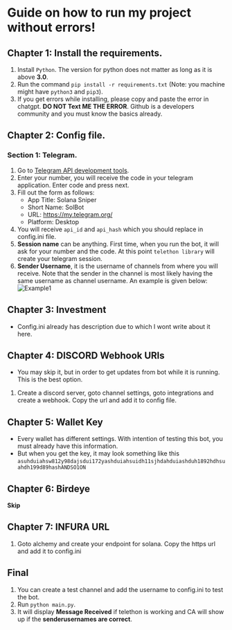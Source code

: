 # Guide on how to run my project without errors!

## Chapter 1: Install the requirements.
1. Install `Python`. The version for python does not matter as long as it is above **3.0**.
2. Run the command `pip install -r requirements.txt` (Note: you machine might have `python3` and `pip3`).
3. If you get errors while installing, please copy and paste the error in chatgpt. **DO NOT Text ME THE ERROR**. Github is a developers community and you must know the basics already.

## Chapter 2: Config file.
### Section 1: Telegram.
1. Go to [Telegram API development tools](https://my.telegram.org/auth?to=apps).
2. Enter your number, you will receive the code in your telegram application. Enter code and press next.
3. Fill out the form as follows:
      - App Title: Solana Sniper
      - Short Name: SolBot
      - URL: https://my.telegram.org/
      - Platform: Desktop
4. You will receive `api_id` and `api_hash` which you should replace in config.ini file.
5. **Session name** can be anything. First time, when you run the bot, it will ask for your number and the code. At this point `telethon library` will create your telegram session.
6. **Sender Username**, it is the username of channels from where you will receive. Note that the sender in the channel is most likely having the same username as channel username. An example is given below:
![Example1](https://i.ibb.co/Cvqtbhx/Screenshot-2024-01-02-233151.png)

## Chapter 3: Investment
-  Config.ini already has description due to which I wont write about it here.

## Chapter 4: DISCORD Webhook URls
- You may skip it, but in order to get updates from bot while it is running. This is the best option.
1. Create a discord server, goto channel settings, goto integrations and create a webhook. Copy the url and add it to config file.

## Chapter 5: Wallet Key
- Every wallet has different settings. With intention of testing this bot, you must already have this information.
- But when you get the key, it may look something like this `asuhduiahsw812y98dajsdui172yashduiahsuidh11sjhdahduiashduh1892hdhsuahdh199d89hashANDSO1ON`

## Chapter 6: Birdeye
**Skip**

## Chapter 7: INFURA URL
1. Goto alchemy and create your endpoint for solana. Copy the https url and add it to config.ini

## Final
1. You can create a test channel and add the username to config.ini to test the bot.
2. Run `python main.py`.
3. It will display **Message Received** if telethon is working and CA will show up if the **senderusernames are correct**.